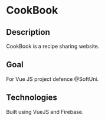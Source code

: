 # CookBook

## Description
CookBook is a recipe sharing website.

## Goal
For Vue JS project defence @SoftUni.

## Technologies
Built using VueJS and Firebase.
